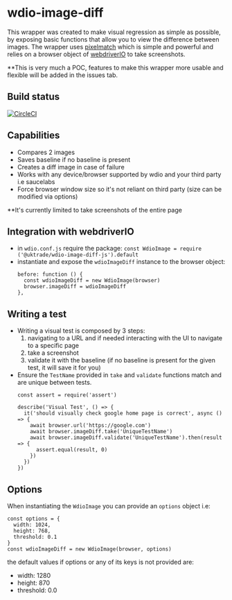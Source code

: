 # wdio-image-diff

This wrapper was created to make visual regression as simple as possible, by exposing basic functions that allow you to view the difference between images.
The wrapper uses [pixelmatch](https://github.com/mapbox/pixelmatch) which is simple and powerful and relies on a browser object of [webdriverIO](https://github.com/webdriverio) to take screenshots.

**This is very much a POC, features to make this wrapper more usable and flexible will be added in the issues tab.

## Build status

[![CircleCI](https://circleci.com/gh/uktrade/wdio-image-diff/tree/master.svg?style=svg)](https://circleci.com/gh/uktrade/wdio-image-diff/tree/master)

## Capabilities
- Compares 2 images
- Saves baseline if no baseline is present
- Creates a diff image in case of failure
- Works with any device/browser supported by wdio and your third party i.e saucelabs
- Force browser window size so it's not reliant on third party (size can be modified via options)

**It's currently limited to take screenshots of the entire page

## Integration with webdriverIO
- in `wdio.conf.js` require the package: `const WdioImage = require ('@uktrade/wdio-image-diff-js').default`
- instantiate and expose the `wdioImageDiff` instance to the browser object:
  ```
  before: function () {
    const wdioImageDiff = new WdioImage(browser)
    browser.imageDiff = wdioImageDiff
  },
  ```

## Writing a test
- Writing a visual test is composed by 3 steps:
  1) navigating to a URL and if needed interacting with the UI to navigate to a specific page
  2) take a screenshot
  3) validate it with the baseline (if no baseline is present for the given test, it will save it for you)
- Ensure the `TestName` provided in `take` and `validate` functions match and are unique between tests.
  ```
  const assert = require('assert')

  describe('Visual Test', () => {
    it('should visually check google home page is correct', async () => {
      await browser.url('https://google.com')
      await browser.imageDiff.take('UniqueTestName')
      await browser.imageDiff.validate('UniqueTestName').then(result => {
        assert.equal(result, 0)
      })
    })
  })
  ```

## Options

When instantiating the `WdioImage` you can provide an `options` object i.e:

```
const options = {
  width: 1024,
  height: 768,
  threshold: 0.1
}
const wdioImageDiff = new WdioImage(browser, options)
```

the default values if options or any of its keys is not provided are:
  - width: 1280
  - height: 870
  - threshold: 0.0
